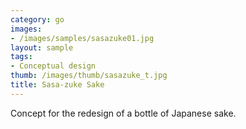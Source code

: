 ```yaml
---
category: go
images:
- /images/samples/sasazuke01.jpg
layout: sample
tags:
- Conceptual design
thumb: /images/thumb/sasazuke_t.jpg
title: Sasa-zuke Sake
---
```

Concept for the redesign of a bottle of Japanese sake.

